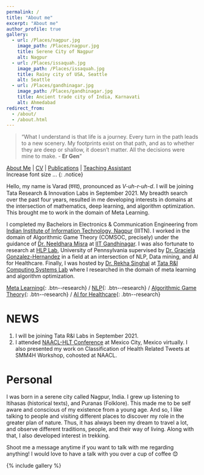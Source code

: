 ```yaml
---
permalink: /
title: "About me"
excerpt: "About me"
author_profile: true
gallery:
  - url: /Places/nagpur.jpg
    image_path: /Places/nagpur.jpg
    title: Serene City of Nagpur
    alt: Nagpur
  - url: /Places/issaquah.jpg
    image_path: /Places/issaquah.jpg
    title: Rainy city of USA, Seattle
    alt: Seattle
  - url: /Places/gandhinagar.jpg
    image_path: /Places/gandhinagar.jpg
    title: Ancient trade city of India, Karnavati
    alt: Ahmedabad
redirect_from: 
  - /about/
  - /about.html
---
```


> <q>What I understand is that life is a journey. Every turn in the path leads to a new scenery. My footprints exist on that path, and as to whether they are deep or shallow, it doesn’t matter. All the decisions were mine to make. - **Er Gen**</q>


[About Me](/) \| [CV](/cv) \| [Publications](/publications) \| [Teaching Assistant](/teaching)\
Increase font size ...
{: .notice}

Hello, my name is Varad (वरद), pronounced as *V-uh-r-uh-d*. I will be joining Tata Research & Innovation Labs in September 2021. My breadth search over the past four years, resulted in me developing interests in domains at the intersection of mathematics, deep learning, and algorithm optimization. This brought me to work in the domain of Meta Learning.

I completed my Bachelors in Electronics & Communication Engineering from [Indian Institute of Information Technology, Nagpur](https://iiitn.ac.in/) (IIITN). I worked in the domain of Algorithmic Game Theory (COMSOC, precisely) under the guidance of [Dr. Neeldhara Misra](http://people.iitgn.ac.in/~neeldhara/) at [IIT Gandhinagar](https://iitgn.ac.in/). I was also fortunate to research at [HLP Lab](https://healthlanguageprocessing.org/), University of Pennsylvania supervised by [Dr. Graciela Gonzalez-Hernandez](https://www.dbei.med.upenn.edu/bio/graciela-gonzalez-hernandez-ms-phd) in a field at an intersection of NLP, Data mining, and AI for Healthcare. Finally, I was hosted by [Dr. Rekha Singhal](https://www.linkedin.com/in/rekha-singhal-7122635/) at [Tata R&I Computing Systems Lab](https://www.tcs.com/designing-high-performing-enterprise-systems) where I researched in the domain of meta learning and algorithm optimization.

[Meta Learning](#Buttons){: .btn--research} / [NLP](#Buttons){: .btn--research} / [Algorithmic Game Theory](#Buttons){: .btn--research} / [AI for Healthcare](#Buttons){: .btn--research}


NEWS
=====
1. I will be joining Tata R&I Labs in September 2021.
2. I attended [NAACL-HLT Conference](https://aclweb.org/conference/virtual-naacl-hlt-2021-conference-registration/) at Mexico City, Mexico virtually. I also presented my work on Classification of Health Related Tweets at SMM4H Workshop, cohosted at NAACL.

Personal
=====

I was born in a serene city called Nagpur, India. I grew up listening to Itihasas (historical texts), and Puranas (Folklore). This made me to be self aware and conscious of my existence from a young age. And so, I like talking to people and visiting different places to discover my role in the greater plan of nature. Thus, it has always been my dream to travel a lot, and observe different traditions, people, and their way of living. Along with that, I also developed interest in trekking. 

Shoot me a message anytime if you want to talk with me regarding anything! I would love to have a talk with you over a cup of coffee 😊

{% include gallery %}